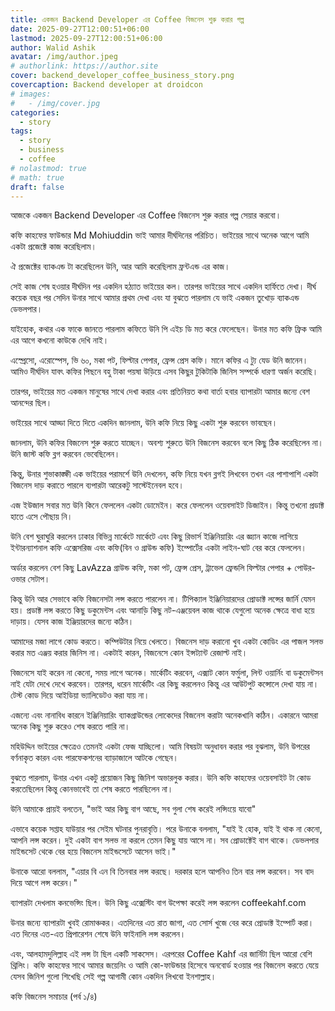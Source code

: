 ```yaml
---
title: একজন Backend Developer এর Coffee বিজনেস শুরু করার গল্প 
date: 2025-09-27T12:00:51+06:00
lastmod: 2025-09-27T12:00:51+06:00
author: Walid Ashik
avatar: /img/author.jpeg
# authorlink: https://author.site
cover: backend_developer_coffee_business_story.png
covercaption: Backend developer at droidcon
# images:
#   - /img/cover.jpg
categories:
  - story
tags:
  - story
  - business
  - coffee
# nolastmod: true
# math: true
draft: false
---
```


আজকে একজন Backend Developer এর Coffee বিজনেস শুরু করার গল্প সেয়ার করবো।

কফি কাহফের ফাউন্ডার Md Mohiuddin ভাই আমার দীর্ঘদিনের পরিচিত। ভাইয়ের সাথে অনেক আগে আমি একটা প্রজেক্টে কাজ করেছিলাম।

ঐ প্রজেক্টের ব্যাকএন্ড টা করেছিলেন উনি, আর আমি করেছিলাম ফ্রন্টএন্ড এর কাজ।

সেই কাজ শেষ হওয়ার দীর্ঘদিন পর  একদিন হঠ্যাত ভাইয়ের কল। তারপর ভাইয়ের সাথে একদিন হার্ফিতে দেখা। দীর্ঘ কয়েক বছর পর সেদিন উনার সাথে আমার প্রথম দেখা এবং যা বুঝতে পারলাম যে ভাই একজন তুখোড় ব্যাকএন্ড ডেভলপার।

যাইহোক, কথার এক ফাকে জানতে পারলাম কফিতে উনি পি এইচ ডি মত করে ফেলেছেন। উনার মত কফি ফ্রিক আমি এর আগে কখনো কাউকে দেখি নাই।

এস্প্রেসো, এরোস্পেস, ভি ৬০, মকা পট, ফিল্টার পেপার, ফ্রেন্স প্রেস কফি। মানে কফির এ ট্যু যেড উনি জানেন। আমিও দীর্ঘদিন যাবৎ কফির পিছনে বহু টাকা পয়ষা উড়িয়ে এসব কিছুর টুকিটাকি জিনিস সম্পর্কে ধারণা অর্জন করেছি।

তারপর, ভাইয়ের মত একজন মানুষের সাথে দেখা করার এবং প্রতিনিয়ত কথা বার্তা হবার ব্যাপারটা আমার জন্যে বেশ আনন্দের ছিল।

ভাইয়ের সাথে আড্ডা দিতে দিতে একদিন জানলাম, উনি কফি নিয়ে কিছু একটা শুরু করবেন ভাবছেন।

জানলাম, উনি কফির বিজনেস শুরু করতে যাচ্ছেন। অবশ্য শুরুতে উনি বিজনেস করবেন বলে কিছু ঠিক করেছিলেন না। উনি জাস্ট কফি ব্লগ করবেন ভেবেছিলেন। 

কিন্তু, উনার শুভাকাঙ্ক্ষী এক ভাইয়ের পরামর্শে উনি দেখলেন, কফি নিয়ে যখন ব্লগই লিখবেন তখন এর পাশাপাশি একটা বিজনেস দাড় করাতে পারলে ব্যপারটা আরেকটু সাস্টেইনেবল হবে। 

এজ ইউজাল সবার  মত উনি কিনে ফেললেন একটা ডোমেইন। করে ফেললেন ওয়েবসাইট ডিজাইন। কিন্তু তখনো প্রডাক্ট হাতে এসে পৌছায় নি।

উনি বেশ ঘুরাঘুরি করলেন ঢাকার বিভিন্ন মার্কেটে মার্কেটে এবং কিছু রিভার্স ইঞ্জিনিয়ারিং এর জ্ঞ্যান কাজে লাগিয়ে ইন্টারন্যাশনাল কফি এক্সেসরিজ এবং কফি(বিন ও গ্রাউন্ড কফি)  ইম্পোর্টের একটা লাইন-ঘাট বের করে ফেললেন।

অর্ডার করলেন বেশ কিছু LavAzza গ্রাউন্ড কফি, মকা পট, ফ্রেন্স প্রেস, ট্রাভেল ফ্রেন্ডলি ফিল্টার পেপার + পোউর-ওভার সেটাপ।

কিন্তু উনি আর সেভাবে কফি বিজনেসটা লন্স করতে পারলেন না। টিপিক্যাল ইঞ্জিনিয়ারদের প্রোডাক্ট লন্সের জার্নি যেমন হয়। প্রডাক্ট লন্স করতে কিছু ডকুমেন্টস এবং আনাড়ি কিছু নট-এঞ্জয়েবল কাজ থাকে যেগুলো অনেক ক্ষেত্রে বাধা হয়ে দাড়ায়। যেসব কাজ ইঞ্জিয়ারদের জন্যে কঠিন। 

আমাদের মজা লাগে কোড করতে। কম্পিউটার নিয়ে খেলতে। বিজনেস দাড় করানো খুব একটা কোডিং এর পাজল সলভ করার মত এঞ্জয় করার জিনিস না। একটাই কারন, বিজনেসে কোন ইন্সট্যান্ট রেজাল্ট নাই। 

বিজনেসে যাই করেন না কেনো, সময় লাগে অনেক। মার্কেটিং করবেন, এক্সাট কোন ফর্মুলা, লিন্ট ওয়ার্নিং বা ডকুমেন্টসন নাই যেটা দেখে দেখে করবেন। তারপর, ধরেন মার্কেটিং এর কিছু করলেনও কিন্তু এর আউটপুট কন্সোলে দেখা যায় না। টেস্ট কোড দিয়ে আইডিয়া ভ্যালিডেটও করা যায় না।

এজন্যে এবং নানাবিধ কারনে ইঞ্জিনিয়ারিং ব্যাকগ্রাউন্ডের লোকেদের বিজনেস করাটা অনেকখানি কঠিন। একারনে আমরা অনেক কিছু শুরু করেও শেষ করতে পারি না।

মহিউদ্দিন ভাইয়ের ক্ষেত্রেও তেমনই একটা ফেজ যাচ্ছিলো। আমি বিষয়টা অনুধাবন করার পর বুঝলাম, উনি উপরের বর্ণনাকৃত কারন এবং পারফেকশনের ব্যাড়াজালে আটকে গেছেন।

বুঝতে পারলাম, উনার এখন একটু প্রয়োজন কিছু জিনিশ অভারলুক করার। উনি কফি কাহফের ওয়েবসাইট টা কোড করতেছিলেন কিন্তু কোনভাবেই তা শেষ করতে পারছিলেন না।

উনি আমাকে প্রায়ই বলতেন, "ভাই আর কিছু বাগ আছে, সব গুলা শেষ করেই লন্সিংয়ে যাবো"

এভাবে কয়েক সপ্তাহ যাউয়ার পর সেইম ঘটনার পুনরাবৃত্তি। পরে উনাকে বললাম, "যাই ই হোক, যাই ই থাক না কেনো, আপনি লন্স করেন। দুই একটা বাগ সলভ না করলে তেমন কিছু যায় আসে না। সব প্রোডাক্টেই বাগ থাকে। ডেভলপার মাইন্ডসেট থেকে বের হয়ে বিজনেস মাইন্ডসেটে আসেন ভাই।"

উনাকে আরো বললাম, "এয়ার বি এন বি তিনবার লন্স করছে। দরকার হলে আপনিও তিন বার লন্স করবেন। সব বাদ দিয়ে আগে লন্স করেন।"

ব্যাপারটা দেখলাম কনভেন্সিং ছিল। উনি কিছু এক্সেস্টিং বাগ উপেক্ষা করেই লন্স করলেন coffeekahf.com 

উনার জন্যে ব্যাপারটা খুবই রোমাঞ্চকর। এতদিনের এত রাত জাগা, এত সোর্স খুজে বের করে প্রোডাক্ট ইম্পোর্ট করা। এত দিনের এত-এত প্রিপারেশন শেষে উনি ফাইনালি লন্স করলেন।

এবং, আলহামদুলিল্লাহ এই লন্স টা ছিল একটি সাকসেস। এরপরের Coffee Kahf এর জার্নিটা ছিল আরো বেশি থ্রিলিং। কফি কাহফের সাথে আমার জয়েনিং ও আমি কো-ফাউন্ডার হিসেবে অনবোর্ড হওয়ার পর বিজনেস করতে যেয়ে যেসব জিনিশ গুলো শিখেছি সেই গল্প আগামী কোন একদিন লিখবো ইনশাল্লাহ। 

কফি বিজনেস সমাচার (পর্ব ১/৪)